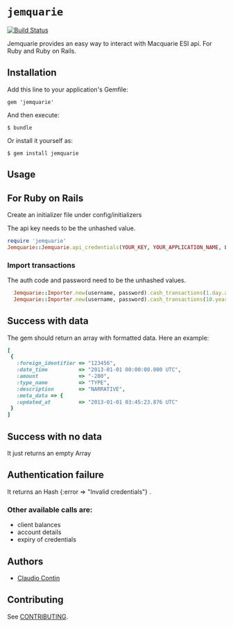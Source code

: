 # `jemquarie`

[![Build Status](https://api.travis-ci.org/clod81/jemquarie.svg)](http://travis-ci.org/clod81/jemquarie)

Jemquarie provides an easy way to interact with Macquarie ESI api. For Ruby and Ruby on Rails.

## Installation

Add this line to your application's Gemfile:

    gem 'jemquarie'

And then execute:

    $ bundle

Or install it yourself as:

    $ gem install jemquarie

## Usage

## For Ruby on Rails

Create an initializer file under config/initializers

The api key needs to be the unhashed value.

```ruby
require 'jemquarie'
Jemquarie::Jemquarie.api_credentials(YOUR_KEY, YOUR_APPLICATION_NAME, LOG_LEVEl = :warn)
```

### Import transactions

The auth code and password need to be the unhashed values.

```ruby
  Jemquarie::Importer.new(username, password).cash_transactions(1.day.ago.to_date, Date.today)
  Jemquarie::Importer.new(username, password).cash_transactions(10.years.ago.to_date, Date.today, account_number)
```

## Success with data

The gem should return an array with formatted data. Here an example:
```ruby
[
 {
   :foreign_identifier => "123456",
   :date_time          => "2013-01-01 00:00:00.000 UTC",
   :amount             => "-200",
   :type_name          => "TYPE",
   :description        => "NARRATIVE",
   :meta_data => {
   :updated_at         => "2013-01-01 03:45:23.876 UTC"
 }
]
```


## Success with no data

It just returns an empty Array


## Authentication failure

It returns an Hash {:error => "Invalid credentials"} .


### Other available calls are:

- client balances
- account details
- expiry of credentials


## Authors

  * [Claudio Contin](http://github.com/clod81)

## Contributing

See [CONTRIBUTING](./CONTRIBUTING.md).
